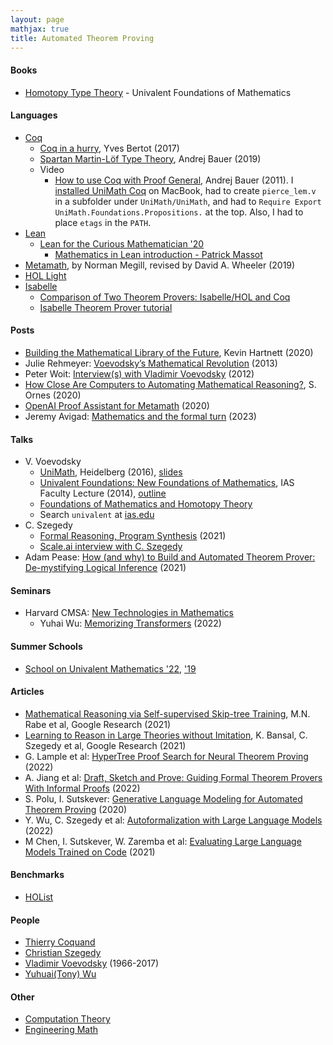 ```yaml
---
layout: page
mathjax: true
title: Automated Theorem Proving
---
```

#### Books
* [Homotopy Type Theory](https://hott.github.io/book/nightly/hott-online-1274-gd98a32f.pdf) - Univalent Foundations of Mathematics

#### Languages
* [Coq](https://coq.inria.fr/)
  * [Coq in a hurry](https://cel.archives-ouvertes.fr/inria-00001173v6/document), Yves Bertot (2017)
  * [Spartan Martin-Löf Type Theory](https://unimath.github.io/Schools/2019-04-Birmingham/Part1_Spartan_Type_Theory/Spartan-Type-Theory.pdf), Andrej Bauer (2019)
  * Video
    * [How to use Coq with Proof General](https://www.youtube.com/watch?v=l6zqLJQCnzo), Andrej Bauer (2011). I [installed UniMath Coq](https://unimath.github.io/Schools/installation.html) on MacBook, had to create `pierce_lem.v` in a subfolder under `UniMath/UniMath`, and had to `Require Export UniMath.Foundations.Propositions.` at the top. Also, I had to place `etags` in the `PATH`.
* [Lean](https://en.wikipedia.org/wiki/Lean_(proof_assistant))
  * [Lean for the Curious Mathematician '20](https://www.youtube.com/watch?v=8mVOIGW5US4&list=PLlF-CfQhukNlxexiNJErGJd2dte_J1t1N&index=1)
    * [Mathematics in Lean introduction - Patrick Massot](https://www.youtube.com/watch?v=lw8EfTmWzRU&list=PLlF-CfQhukNlxexiNJErGJd2dte_J1t1N&index=4)
* [Metamath](http://us.metamath.org/downloads/metamath.pdf), by Norman Megill, revised by David A. Wheeler (2019)
* [HOL Light](https://www.cl.cam.ac.uk/~jrh13/hol-light/)
* [Isabelle](https://isabelle.in.tum.de/)
  * [Comparison of Two Theorem Provers: Isabelle/HOL and Coq](https://arxiv.org/pdf/1808.09701.pdf)
  * [Isabelle Theorem Prover tutorial](https://www.youtube.com/watch?v=1nEpUoVopT0)

#### Posts
* [Building the Mathematical Library of the Future](https://www.quantamagazine.org/building-the-mathematical-library-of-the-future-20201001/), Kevin Hartnett (2020)
* Julie Rehmeyer: [Voevodsky’s Mathematical Revolution](https://blogs.scientificamerican.com/guest-blog/voevodskye28099s-mathematical-revolution/) (2013)
* Peter Woit: [Interview(s) with Vladimir Voevodsky](http://www.math.columbia.edu/~woit/wordpress/?p=4975) (2012)
* [How Close Are Computers to Automating Mathematical Reasoning?](https://www.quantamagazine.org/how-close-are-computers-to-automating-mathematical-reasoning-20200827/), S. Ornes (2020)
* [OpenAI Proof Assistant for Metamath](https://groups.google.com/g/metamath/c/D09W2QVR-_I/m/g_rsqGj0AAAJ) (2020)
* Jeremy Avigad: [Mathematics and the formal turn](https://www.andrew.cmu.edu/user/avigad/Papers/formal_turn.pdf) (2023)

#### Talks
* V. Voevodsky
  * [UniMath](https://www.youtube.com/watch?v=gOBqROtRoPA), Heidelberg (2016), [slides](https://www.math.ias.edu/vladimir/sites/math.ias.edu.vladimir/files/2016_09_22_HLF_Heidelberg.pdf)
  * [Univalent Foundations: New Foundations of Mathematics](https://www.youtube.com/watch?v=E9RiR9AcXeE), IAS Faculty Lecture (2014), [outline](https://www.ias.edu/ideas/2014/voevodsky-origins)
  * [Foundations of Mathematics and Homotopy Theory](https://www.youtube.com/watch?v=kkKTW-Q0qkc)
  * Search `univalent` at [ias.edu](https://www.ias.edu/search?search=univalent)
* C. Szegedy
  * [Formal Reasoning, Program Synthesis](https://www.youtube.com/watch?v=ehNGGYFO6ms) (2021)
  * [Scale.ai interview with C. Szegedy](https://www.youtube.com/watch?v=p_UXra-_ORQ)
* Adam Pease: [How (and why) to Build and Automated Theorem Prover: De-mystifying Logical Inference](https://www.youtube.com/watch?v=J3Pm43O48Uo) (2021)

#### Seminars
* Harvard CMSA: [New Technologies in Mathematics](https://www.youtube.com/watch?v=5AoOpFFjW28)
  * Yuhai Wu: [Memorizing Transformers](https://www.youtube.com/watch?v=5AoOpFFjW28) (2022)

#### Summer Schools
* [School on Univalent Mathematics '22](https://unimath.github.io/cortona2022/), ['19](https://unimath.github.io/Schools/)

#### Articles
* [Mathematical Reasoning via Self-supervised Skip-tree Training](https://arxiv.org/pdf/2006.04757.pdf), M.N. Rabe et al, Google Research (2021)
* [Learning to Reason in Large Theories without Imitation](https://arxiv.org/pdf/1905.10501.pdf), K. Bansal, C. Szegedy et al, Google Research (2021)
* G. Lample et al: [HyperTree Proof Search for Neural Theorem Proving](https://arxiv.org/pdf/2205.11491.pdf) (2022)
* A. Jiang et al: [Draft, Sketch and Prove: Guiding Formal Theorem Provers With Informal Proofs](https://arxiv.org/pdf/2210.12283.pdf) (2022)
* S. Polu, I. Sutskever: [Generative Language Modeling for Automated Theorem Proving](https://arxiv.org/pdf/2009.03393.pdf) (2020)
* Y. Wu, C. Szegedy et al: [Autoformalization with Large Language Models](https://arxiv.org/pdf/2205.12615.pdf) (2022)
* M Chen, I. Sutskever, W. Zaremba et al: [Evaluating Large Language Models Trained on Code](https://arxiv.org/pdf/2107.03374.pdf) (2021)

#### Benchmarks
* [HOList](https://sites.google.com/view/holist/home)

#### People
* [Thierry Coquand](http://www.cse.chalmers.se/~coquand/)
* [Christian Szegedy](https://research.google/people/ChristianSzegedy/)
* [Vladimir Voevodsky](https://www.math.ias.edu/vladimir/home) (1966-2017)
* [Yuhuai(Tony) Wu](http://www.cs.toronto.edu/~ywu/)


#### Other
* [Computation Theory](computation_theory.md)
* [Engineering Math](math/engineering_math.md)

